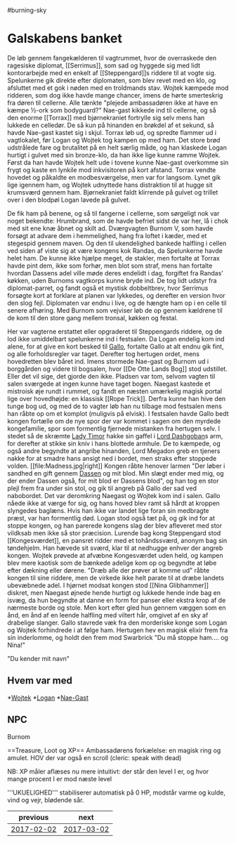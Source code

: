 #burning-sky

# Galskabens banket 

De løb gennem fangekælderen til vagtrummet, hvor de overraskede den ragesiske diplomat, [[Serrimus]], som sad og hyggede sig med lidt kontorarbejde med en enkelt af [[Steppengard]]s riddere til at vogte sig. Spelunkerne gik direkte efter diplomaten, som blev revet med en klo, og afsluttet med et gok i nøden med en troldmands stav. Wojtek kæmpede mod ridderen, som dog ikke havde mange chancer, imens de hørte smerteskrig fra døren til cellerne. Alle tænkte "plejede ambassadøren ikke at have en kæmpe ½-ork som bodyguard?" Nae-gast kikkede ind til cellerne, og så den enorme [[Torrax]] med bjørnekraniet fortrylle sig selv mens han lukkede en celledør. De så kun på hinanden en brøkdel af et sekund, så havde Nae-gast kastet sig i skjul. Torrax løb ud, og spredte flammer ud i vagtlokalet, før Logan og Wojtek tog kampen op med ham. Det store brød udstrålede fare og brutalitet på en helt særlig måde, og han klaskede Logan hurtigt i gulvet med sin bronze-klo, da han ikke lige kunne ramme Wojtek. Først da han havde Wojtek helt ude i tovene kunne Nae-gast overkomme sin frygt og kaste en lynkile mod inkvisitoren på kort afstand. Torrax vendte hovedet og påkaldte en modbesværgelse, men var for langsom. Lynet gik lige igennem ham, og Wojtek udnyttede hans distraktion til at hugge sit krumsværd gennem ham. Bjørnekraniet faldt klirrende på gulvet og trillet over i den blodpøl Logan lavede på gulvet. 

De fik ham på benene, og så til fangerne i cellerne, som sørgeligt nok var noget bekendte: Hrumbrand, som de havde befriet sidst de var her, lå i chok med sit ene knæ åbnet og skilt ad. Dværgvagten Burnom V, som havde forsøgt at advare dem i hemmelighed, hang fra loftet i kæder, med et stegespid gennem maven. Og den til ukendelighed bankede halfling i cellen ved siden af viste sig at være kongens kok Randas, da Spelunkerne havde helet ham. De kunne ikke hjælpe meget, de stakler, men fortalte at Torrax havde pint dem, ikke som forhør, men blot som straf, mens han fortalte hvordan Dassens adel ville møde deres endelidt i dag, forgiftet fra Randas' køkken, uden Burnoms vagtkorps kunne bryde ind. De tog lidt udstyr fra diplomat-parret, og fandt også et mystisk dobbeltbrev, hvor Serrimus forsøgte kort at forklare at planen var lykkedes, og derefter en version hvor den slog fejl. Diplomaten var endnu i live, og de hængte ham op i en celle til senere afhøring. Med Burnom som vejviser løb de op gennem kældrene til de kom til den store gang mellem tronsal, køkken og festal. 

Her var vagterne erstattet eller opgraderet til Steppengards riddere, og de lod ikke umiddelbart spelunkerne ind i festsalen. Da Logan endelig kom ind alene, for at give en kort besked til [Gallo](./Gallo.md), fortalte Gallo at alt endnu gik fint, og alle forholdsregler var taget. Derefter tog hertugen ordet, mens hovedretten blev båret ind. Imens stormede Nae-gast og Burnom ud i borggården og videre til bogsalen, hvor [[De Otte Lands Bog]] stod udstillet. Eller det vil sige, det gjorde den ikke. Pladsen var tom, selvom vagten til salen sværgede at ingen kunne have taget bogen. Naegast kastede et mistroisk øje rundt i rummet, og fandt en næsten umærkelig magisk portal lige over hovedhøjde: en klassisk [[Rope Trick]]. Derfra kunne han hive den tunge bog ud, og med de to vagter løb han nu tilbage mod festsalen mens han råbte op om et komplot (muligvis på elvisk). I festsalen havde Gallo bedt kongen fortælle om de nye spor der var kommet i sagen om den myrdede kongefamilie, spor som formentlig fjernede mistanken fra hertugen selv. I stedet så de skræmte [Lady Timor](./Lady%20Timor.md) hakke sin gaffel i [Lord Dashgoban](./Lord%20Dashgoban.md)s arm, for derefter at stikke sin kniv i hans blottede armhule. De to kæmpede, og også andre begyndte at angribe hinanden, Lord Megadon greb en tjeners nakke for at smadre hans ansigt ned i bordet, men straks efter stoppede volden. 
[[file:Madness.jpg|right]]
Kongen råbte henover larmen "Der løber i sandhed en gift gennem [Dassen](./Dassen.md) og mit blod. Min slægt ender med mig, og der ender Dassen også, for mit blod er Dassens blod", og han tog en stor plejl frem fra under sin stol, og gik til angreb på Gallo der sad ved nabobordet. Det var deromkring Naegast og Wojtek kom ind i salen. Gallo nåede ikke at værge for sig, og hans hoved blev ramt så hårdt at kroppen slyngedes baglæns. Hvis han ikke var landet lige foran sin medbragte præst, var han formentlig død. Logan stod også tæt på, og gik ind for at stoppe kongen, og han parerede kongens slag der blev afleveret med stor vildksab men ikke så stor præcision. Lurende bag kong Steppengard stod [[Kongesværdet]], en pansret ridder med et tohåndssværd, anonym bag sin tøndehjelm. Han hævede sit sværd, klar til at nedhugge enhver der angreb kongen. Wojtek prøvede at afvæbne Kongesværdet uden held, og kampen blev mere kaotisk som de bænkede adelige kom op og begyndte at løbe efter dækning eller dørene. "Dræb alle der prøver at komme ud" råbte kongen til sine riddere, men de virkede ikke helt parate til at dræbe landets ubevæbnede adel. I hjørnet modsat kongen stod [[Nina Glibhammer]] diskret, men Naegast øjnede hende hurtigt og lukkede hende inde bag en isvæg, da hun begyndte at danne en form for panser eller ekstra krop af de nærmeste borde og stole. Men kort efter gled hun gennem væggen som en ånd, en ånd af en leende halfling med viltert hår, omgivet af en sky af drabelige slanger. Gallo stavrede væk fra den morderiske konge som Logan og Wojtek forhindrede i at følge ham. Hertugen hev en magisk elixir frem fra sin inderlomme, og holdt den frem mod Swarbrick "Du må stoppe ham.... og Nina!"  





"Du kender mit navn"

## Hvem var med
*[Wojtek](./Wojtek.md)
*[Logan](./Logan.md)
*[Nae-Gast](./Nae-Gast%20Oldknist.md)

## NPC
Burnom

==Treasure, Loot og XP==
Ambassadørens forkælelse: en magisk ring og amulet. HOV der var også en scroll (cleric: speak with dead)



NB: XP måler aflæses nu mere intuitivt: der står den level I er, og hvor mange procent I er mod næste level

'''UKUELIGHED''' stabiliserer automatisk på 0 HP, modstår varme og kulde, vind og vejr, blødende sår.

| previous | next |
| --- | --- |
| [2017-02-02](./2017-02-02.md) | [2017-03-02](./2017-03-02.md) |
